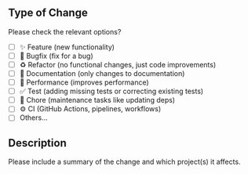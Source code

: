 ## Type of Change

Please check the relevant options?
- [ ] ✨ Feature (new functionality)
- [ ] 🐛 Bugfix (fix for a bug)
- [ ] ♻️ Refactor (no functional changes, just code improvements)
- [ ] 📝 Documentation (only changes to documentation)
- [ ] 🚀 Performance (improves performance)
- [ ] ✅ Test (adding missing tests or correcting existing tests)
- [ ] 🔧 Chore (maintenance tasks like updating deps)
- [ ] ⚙️ CI (GitHub Actions, pipelines, workflows)
- [ ] Others...

## Description
Please include a summary of the change and which project(s) it affects.
